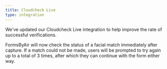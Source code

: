 ```yaml
---
title: Cloudcheck Live
type: integration
---
```


We've updated our Cloudcheck Live integration to help improve the rate of successful verifications.

FormsByAir will now check the status of a facial match immediately after capture. If a match could not be made, users will be prompted to try again up to a total of 3 times, after which they can continue with the form either way.


